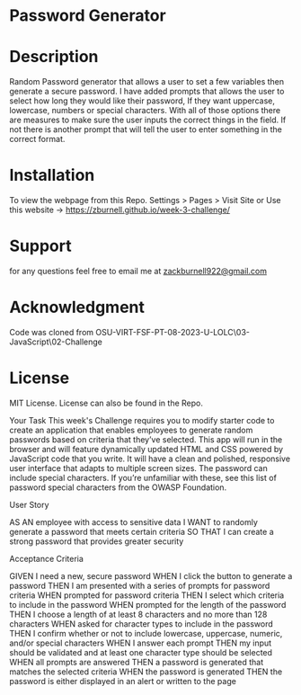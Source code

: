 # Password Generator

# Description
Random Password generator that allows a user to set a few variables then generate a secure password. I have added prompts that allows the user to select how long they would like their password, If they want uppercase, lowercase, numbers or special characters. With all of those options there are measures to make sure the user inputs the correct things in the field. If not there is another prompt that will tell the user to enter something in the correct format.


# Installation
To view the webpage from this Repo. Settings > Pages > Visit Site or Use this website -> https://zburnell.github.io/week-3-challenge/

# Support
for any questions feel free to email me at zackburnell922@gmail.com

# Acknowledgment
Code was cloned from OSU-VIRT-FSF-PT-08-2023-U-LOLC\03-JavaScript\02-Challenge

# License
MIT License. License can also be found in the Repo.

Your Task
This week's Challenge requires you to modify starter code to create an application that enables employees to generate random passwords based on criteria that they’ve selected. This app will run in the browser and will feature dynamically updated HTML and CSS powered by JavaScript code that you write. It will have a clean and polished, responsive user interface that adapts to multiple screen sizes.
The password can include special characters. If you’re unfamiliar with these, see this list of password special characters from the OWASP Foundation.

User Story

AS AN employee with access to sensitive data
I WANT to randomly generate a password that meets certain criteria
SO THAT I can create a strong password that provides greater security



Acceptance Criteria

GIVEN I need a new, secure password
WHEN I click the button to generate a password
THEN I am presented with a series of prompts for password criteria
WHEN prompted for password criteria
THEN I select which criteria to include in the password
WHEN prompted for the length of the password
THEN I choose a length of at least 8 characters and no more than 128 characters
WHEN asked for character types to include in the password
THEN I confirm whether or not to include lowercase, uppercase, numeric, and/or special characters
WHEN I answer each prompt
THEN my input should be validated and at least one character type should be selected
WHEN all prompts are answered
THEN a password is generated that matches the selected criteria
WHEN the password is generated
THEN the password is either displayed in an alert or written to the page
